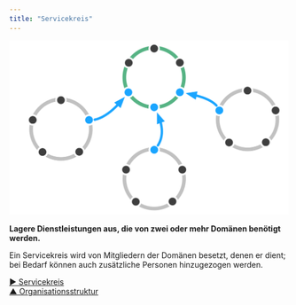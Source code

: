 ```yaml
---
title: "Servicekreis"
---
```



![right,fit](img/structural-patterns/service-circle.png)

**Lagere Dienstleistungen aus, die von zwei oder mehr Domänen benötigt werden.**

Ein Servicekreis wird von Mitgliedern der Domänen besetzt, denen er dient; bei Bedarf können auch zusätzliche Personen hinzugezogen werden.

[&#9654; Servicekreis](service-circle.html)<br/>[&#9650; Organisationsstruktur](organizational-structure.html)

